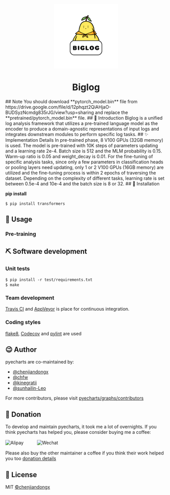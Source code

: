 <p align="center">
    <img src="/BIGLOG.png" alt="logo" width=200 height=200 />
</p>
<h1 align="center">Biglog</h1>
## Note
You should download **pytorch_model.bin** file from  https://drive.google.com/file/d/12phqzt2QiAHjaO-BUDSyzNcmdg835rJG/view?usp=sharing  and replace the **pretrained/pytorch_model.bin** file.
## 📣 Introduction
Biglog is a unified log analysis framework that utilizes a pre-trained language model as the encoder to produce a domain-agnostic representations of input logs and integrates downstream modules to perform specific log tasks.
## ✨ Implementation Details
In pre-trained phase, 8 V100 GPUs (32GB memory) is used. The model is pre-trained with 10K steps of parameters updating and a learning rate 2e-4. Batch size is 512 and the MLM probability is 0.15. Warm-up ratio is 0.05 and weight_decay is 0.01. For the fine-tuning of specific analysis tasks, since only a few parameters in classification heads or pooling layers need updating, only 1 or 2 V100 GPUs (16GB memory) are utilized and the fine-tuning process is within 2 epochs of traversing the dataset. Depending on the complexity of different tasks, learning rate is set between 0.5e-4 and 10e-4 and the batch size is 8 or 32. 
## 🔰 Installation

**pip install**
```
$ pip install transformers
```
## 📝 Usage
### Pre-training
## ⛏ Software development

### Unit tests

```shell
$ pip install -r test/requirements.txt
$ make
```

### Team development

[Travis CI](https://travis-ci.org/) and [AppVeyor](https://ci.appveyor.com/) is place for continuous integration.

### Coding styles

[flake8](http://flake8.pycqa.org/en/latest/index.html), [Codecov](https://codecov.io/) and [pylint](https://www.pylint.org/) are used

## 😉 Author

pyecharts are co-maintained by:

* [@chenjiandongx](https://github.com/chenjiandongx)
* [@chfw](https://github.com/chfw)
* [@kinegratii](https://github.com/kinegratii)
* [@sunhailin-Leo](https://github.com/sunhailin-Leo)

For more contributors, please visit [pyecharts/graphs/contributors](https://github.com/pyecharts/pyecharts/graphs/contributors)

## 💌 Donation

To develop and maintain pyecharts, it took me a lot of overnights. If you think pyecharts has helped you, please consider buying me a coffee:

<img src="https://user-images.githubusercontent.com/19553554/35425853-500d6b5c-0299-11e8-80a1-ebb6629b497e.png" width="19.8%" alt="Alipay">　　　<img src="https://user-images.githubusercontent.com/19553554/35425854-504e716a-0299-11e8-81fc-4a511f1c47e8.png" width="20%" alt="Wechat">


Please also buy the other maintainer a coffee if you think their work helped you too [donation details](http://pyecharts.org/#/zh-cn/donate)

## 📃 License

MIT [©chenjiandongx](https://github.com/chenjiandongx)



